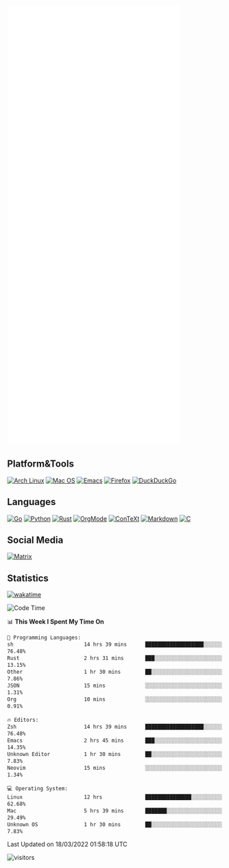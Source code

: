 ![Metrics](https://github.com/SteamedFish/SteamedFish/blob/master/github-metrics.svg)

## Platform&Tools

[![Arch Linux](https://img.shields.io/badge/ArchLinux-1793D1?logo=arch-linux&logoColor=fff&style=flat-square)](https://archlinux.org/)
[![Mac OS](https://img.shields.io/badge/MacOS-000000?style=flat-square&logo=macos&logoColor=F0F0F0)](https://www.apple.com/macos/)
[![Emacs](https://img.shields.io/badge/Emacs-%237F5AB6.svg?&style=flat-square&logo=gnu-emacs&logoColor=white)](https://www.gnu.org/software/emacs/)
[![Firefox](https://img.shields.io/badge/Firefox-FF7139?style=flat-square&logo=Firefox-Browser&logoColor=white)](https://firefox.com/)
[![DuckDuckGo](https://img.shields.io/badge/DuckDuckGo-DE5833?style=flat-square&logo=DuckDuckGo&logoColor=white)](https://duckduckgo.com/)

## Languages

[![Go](https://img.shields.io/badge/Golang-%2300ADD8.svg?style=flat-square&logo=go&logoColor=white)](https://golang.org/)
[![Python](https://img.shields.io/badge/Python-3670A0?style=flat-square&logo=python&logoColor=ffdd54)](https://www.python.org/)
[![Rust](https://img.shields.io/badge/Rust-%23000000.svg?style=flat-square&logo=rust&logoColor=white)](https://www.rust-lang.org/)
[![OrgMode](https://img.shields.io/badge/OrgMode-%23000000.svg?style=flat-square&logo=org&logoColor=white)](https://orgmode.org/)
[![ConTeXt](https://img.shields.io/badge/ConTeXt-%23008080.svg?style=flat-square&logo=latex&logoColor=white)](https://contextgarden.net/)
[![Markdown](https://img.shields.io/badge/MarkDown-%23000000.svg?style=flat-square&logo=markdown&logoColor=white)](https://daringfireball.net/projects/markdown/)
[![C](https://img.shields.io/badge/C-%2300599C.svg?style=flat-square&logo=c&logoColor=white)](https://www.iso.org/standard/74528.html)

## Social Media

[![Matrix](https://img.shields.io/badge/SteamedFish-2CA5E0?style=social&logo=matrix&logoColor=black)](https://matrix.to/#/@i:steamedfish.org)

## Statistics
[![wakatime](https://wakatime.com/badge/user/168280d6-fcf2-4b4f-ad3a-dc4612f35b38.svg)](https://wakatime.com/@168280d6-fcf2-4b4f-ad3a-dc4612f35b38)

<!--START_SECTION:waka-->
![Code Time](http://img.shields.io/badge/Code%20Time-1%2C666%20hrs%2036%20mins-blue)

📊 **This Week I Spent My Time On** 

```text
💬 Programming Languages: 
sh                       14 hrs 39 mins      ███████████████████░░░░░░   76.48% 
Rust                     2 hrs 31 mins       ███░░░░░░░░░░░░░░░░░░░░░░   13.15% 
Other                    1 hr 30 mins        ██░░░░░░░░░░░░░░░░░░░░░░░   7.86% 
JSON                     15 mins             ░░░░░░░░░░░░░░░░░░░░░░░░░   1.31% 
Org                      10 mins             ░░░░░░░░░░░░░░░░░░░░░░░░░   0.91%

🔥 Editors: 
Zsh                      14 hrs 39 mins      ███████████████████░░░░░░   76.48% 
Emacs                    2 hrs 45 mins       ███░░░░░░░░░░░░░░░░░░░░░░   14.35% 
Unknown Editor           1 hr 30 mins        ██░░░░░░░░░░░░░░░░░░░░░░░   7.83% 
Neovim                   15 mins             ░░░░░░░░░░░░░░░░░░░░░░░░░   1.34%

💻 Operating System: 
Linux                    12 hrs              ███████████████░░░░░░░░░░   62.68% 
Mac                      5 hrs 39 mins       ███████░░░░░░░░░░░░░░░░░░   29.49% 
Unknown OS               1 hr 30 mins        ██░░░░░░░░░░░░░░░░░░░░░░░   7.83%

```


 Last Updated on 18/03/2022 01:58:18 UTC
<!--END_SECTION:waka-->

![visitors](https://visitor-badge.laobi.icu/badge?page_id=SteamedFish.SteamedFish)
